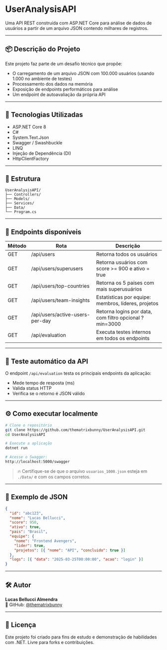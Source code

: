 # UserAnalysisAPI

Uma API REST construída com ASP.NET Core para análise de dados de usuários a partir de um arquivo JSON contendo milhares de registros.

---

## 📦 Descrição do Projeto

Este projeto faz parte de um desafio técnico que propõe:

- O carregamento de um arquivo JSON com 100.000 usuários (usando 1.000 no ambiente de testes)
- Processamento dos dados na memória
- Exposição de endpoints performáticos para análise
- Um endpoint de autoavaliação da própria API

---

## 🚀 Tecnologias Utilizadas

- ASP.NET Core 8
- C#
- System.Text.Json
- Swagger / Swashbuckle
- LINQ
- Injeção de Dependência (DI)
- HttpClientFactory

---

## 📁 Estrutura

```
UserAnalysisAPI/
├── Controllers/
├── Models/
├── Services/
├── Data/
└── Program.cs
```

---

## 🧠 Endpoints disponíveis

| Método | Rota                            | Descrição                                              |
| ------ | ------------------------------- | ------------------------------------------------------ |
| GET    | /api/users                      | Retorna todos os usuários                              |
| GET    | /api/users/superusers           | Retorna usuários com score >= 900 e ativo = true       |
| GET    | /api/users/top-countries        | Retorna os 5 países com mais superusuários             |
| GET    | /api/users/team-insights        | Estatísticas por equipe: membros, líderes, projetos    |
| GET    | /api/users/active-users-per-day | Retorna logins por data, com filtro opcional ?min=3000 |
| GET    | /api/evaluation                 | Executa testes internos em todos os endpoints          |

---

## 🧪 Teste automático da API

O endpoint `/api/evaluation` testa os principais endpoints da aplicação:

- Mede tempo de resposta (ms)
- Valida status HTTP
- Verifica se o retorno é JSON válido

---

## ⚙️ Como executar localmente

```bash
# Clone o repositório
git clone https://github.com/thematrixbunny/UserAnalysisAPI.git
cd UserAnalysisAPI

# Execute a aplicação
dotnet run

# Acesse o Swagger:
http://localhost:5000/swagger
```

> 🔥 Certifique-se de que o arquivo `usuarios_1000.json` esteja em `./Data/` e com os campos corretos.

---

## 📂 Exemplo de JSON

```json
{
  "id": "abc123",
  "nome": "Lucas Bellucci",
  "score": 950,
  "ativo": true,
  "pais": "Brasil",
  "equipe": {
    "nome": "Frontend Avengers",
    "lider": true,
    "projetos": [{ "nome": "API", "concluido": true }]
  },
  "logs": [{ "data": "2025-03-25T00:00:00", "acao": "login" }]
}
```

---

## 🛠️ Autor

**Lucas Bellucci Almendra**  
🔗 GitHub: [@thematrixbunny](https://github.com/thematrixbunny)

---

## 📄 Licença

Este projeto foi criado para fins de estudo e demonstração de habilidades com .NET. Livre para forks e contribuições.
